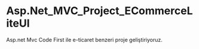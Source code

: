 # Asp.Net_MVC_Project_ECommerceLiteUI
Asp.net Mvc Code First ile e-ticaret benzeri proje geliştiriyoruz.

